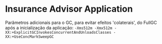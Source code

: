 # Insurance Advisor Application

Parâmetros adicionais para o GC, para evitar efeitos 'colaterais', do FullGC após a inicialização da aplicação:
`-Xms512m -Xmx512m -XX:+ExplicitGCInvokesConcurrentAndUnloadsClasses -XX:+UseConcMarkSweepGC` 
